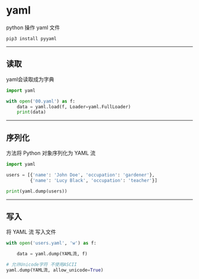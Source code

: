 # yaml

python 操作 yaml 文件

```shell
pip3 install pyyaml
```

---
## 读取

yaml会读取成为字典

```python
import yaml

with open('00.yaml') as f:
    data = yaml.load(f, Loader=yaml.FullLoader)
    print(data)
```

---
## 序列化

方法将 Python 对象序列化为 YAML 流

```python
import yaml

users = [{'name': 'John Doe', 'occupation': 'gardener'},
         {'name': 'Lucy Black', 'occupation': 'teacher'}]

print(yaml.dump(users))
```

---
## 写入

将 YAML 流 写入文件

```python
with open('users.yaml', 'w') as f:

    data = yaml.dump(YAML流, f)

# 允许Unicode字符 不使用ASCII
yaml.dump(YAML流, allow_unicode=True)
```

